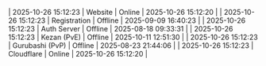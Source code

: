 | 2025-10-26 15:12:23 | Website | Online | 2025-10-26 15:12:20 |
| 2025-10-26 15:12:23 | Registration | Offline | 2025-09-09 16:40:23 |
| 2025-10-26 15:12:23 | Auth Server | Offline | 2025-08-18 09:33:31 |
| 2025-10-26 15:12:23 | Kezan (PvE) | Offline | 2025-10-11 12:51:30 |
| 2025-10-26 15:12:23 | Gurubashi (PvP) | Offline | 2025-08-23 21:44:06 |
| 2025-10-26 15:12:23 | Cloudflare | Online | 2025-10-26 15:12:20 |
